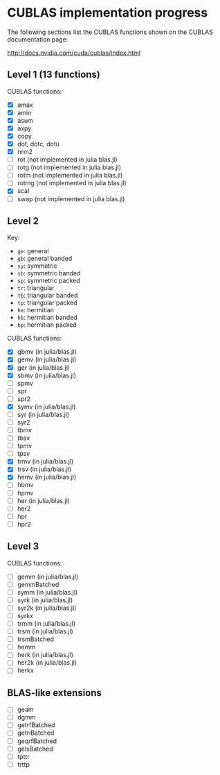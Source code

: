 # CUBLAS implementation progress

The following sections list the CUBLAS functions shown on the CUBLAS
documentation page:

http://docs.nvidia.com/cuda/cublas/index.html

## Level 1 (13 functions)

CUBLAS functions:

* [x] amax
* [x] amin
* [x] asum
* [x] axpy
* [x] copy
* [x] dot, dotc, dotu
* [x] nrm2
* [ ] rot (not implemented in julia blas.jl)
* [ ] rotg (not implemented in julia blas.jl)
* [ ] rotm (not implemented in julia blas.jl)
* [ ] rotmg (not implemented in julia blas.jl)
* [x] scal
* [ ] swap (not implemented in julia blas.jl)

## Level 2

Key:
* `ge`: general
* `gb`: general banded
* `sy`: symmetric
* `sb`: symmetric banded
* `sp`: symmetric packed
* `tr`: triangular
* `tb`: triangular banded
* `tp`: triangular packed
* `he`: hermitian
* `hb`: hermitian banded
* `hp`: hermitian packed

CUBLAS functions:

* [x] gbmv (in julia/blas.jl)
* [x] gemv (in julia/blas.jl)
* [x] ger (in julia/blas.jl)
* [x] sbmv (in julia/blas.jl)
* [ ] spmv
* [ ] spr
* [ ] spr2
* [x] symv (in julia/blas.jl)
* [ ] syr (in julia/blas.jl)
* [ ] syr2
* [ ] tbmv
* [ ] tbsv
* [ ] tpmv
* [ ] tpsv
* [x] trmv (in julia/blas.jl)
* [x] trsv (in julia/blas.jl)
* [x] hemv (in julia/blas.jl)
* [ ] hbmv
* [ ] hpmv
* [ ] her (in julia/blas.jl)
* [ ] her2
* [ ] hpr
* [ ] hpr2

## Level 3

CUBLAS functions:

* [ ] gemm (in julia/blas.jl)
* [ ] gemmBatched
* [ ] symm (in julia/blas.jl)
* [ ] syrk (in julia/blas.jl)
* [ ] syr2k (in julia/blas.jl)
* [ ] syrkx
* [ ] trmm (in julia/blas.jl)
* [ ] trsm (in julia/blas.jl)
* [ ] trsmBatched
* [ ] hemm
* [ ] herk (in julia/blas.jl)
* [ ] her2k (in julia/blas.jl)
* [ ] herkx

## BLAS-like extensions

* [ ] geam
* [ ] dgmm
* [ ] getrfBatched
* [ ] getriBatched
* [ ] geqrfBatched
* [ ] gelsBatched
* [ ] tpttr
* [ ] trttp
